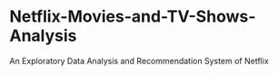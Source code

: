 # Netflix-Movies-and-TV-Shows-Analysis
An Exploratory Data Analysis and Recommendation System of Netflix
